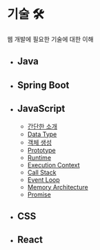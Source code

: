 # 기술 🛠
웹 개발에 필요한 기술에 대한 이해

* ## Java      
* ## Spring Boot      
* ## JavaScript      
	* [간단한 소개](https://github.com/mingeun2154/skill/tree/main/JS/whatIsJS#javascript)
	* [Data Type](https://github.com/mingeun2154/skill/tree/main/JS/basic#data-type-1)      
	* [객체 생성](https://github.com/mingeun2154/skill/tree/main/JS/object/#javascript-object)
	* [Prototype](https://github.com/mingeun2154/skill/tree/main/JS/object/#prototype)
	* [Runtime](https://github.com/mingeun2154/skill/tree/main/JS/howDoesItWork#runtime-1)      
	* [Execution Context](https://github.com/mingeun2154/skill/tree/main/JS/howDoesItWork#execution-context-1)      
	* [Call Stack](https://github.com/mingeun2154/skill/tree/main/JS/howDoesItWork#call-stack-1)      
	* [Event Loop](https://github.com/mingeun2154/skill/tree/main/JS/howDoesItWork#event-loop-1)      
	* [Memory Architecture](https://github.com/mingeun2154/skill/tree/main/JS/memoryk#memory-architecture)
	* [Promise](https://github.com/mingeun2154/skill/tree/main/JS/promise)
* ## CSS
* ## React      

